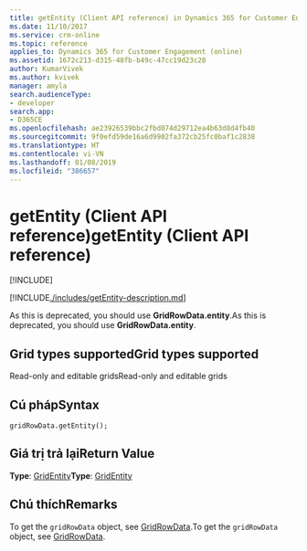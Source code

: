 ```yaml
---
title: getEntity (Client API reference) in Dynamics 365 for Customer Engagement| MicrosoftDocs
ms.date: 11/10/2017
ms.service: crm-online
ms.topic: reference
applies_to: Dynamics 365 for Customer Engagement (online)
ms.assetid: 1672c213-d315-48fb-b49c-47cc19d23c28
author: KumarVivek
ms.author: kvivek
manager: amyla
search.audienceType:
- developer
search.app:
- D365CE
ms.openlocfilehash: ae23926539bbc2fbd074d29712ea4b63d8d4fb40
ms.sourcegitcommit: 9f0efd59de16a6d9902fa372cb25fc0baf1c2838
ms.translationtype: HT
ms.contentlocale: vi-VN
ms.lasthandoff: 01/08/2019
ms.locfileid: "386657"
---
```

# <a name="getentity-client-api-reference"></a><span data-ttu-id="aaa83-102">getEntity (Client API reference)</span><span class="sxs-lookup"><span data-stu-id="aaa83-102">getEntity (Client API reference)</span></span>

[!INCLUDE[](../../../../../includes/cc_applies_to_update_9_0_0.md)]

[!INCLUDE[./includes/getEntity-description.md](./includes/getEntity-description.md)]

<span data-ttu-id="aaa83-103">As this is deprecated, you should use **GridRowData.entity**.</span><span class="sxs-lookup"><span data-stu-id="aaa83-103">As this is deprecated, you should use **GridRowData.entity**.</span></span>

## <a name="grid-types-supported"></a><span data-ttu-id="aaa83-104">Grid types supported</span><span class="sxs-lookup"><span data-stu-id="aaa83-104">Grid types supported</span></span>

<span data-ttu-id="aaa83-105">Read-only and editable grids</span><span class="sxs-lookup"><span data-stu-id="aaa83-105">Read-only and editable grids</span></span>

## <a name="syntax"></a><span data-ttu-id="aaa83-106">Cú pháp</span><span class="sxs-lookup"><span data-stu-id="aaa83-106">Syntax</span></span>

`gridRowData.getEntity();`

## <a name="return-value"></a><span data-ttu-id="aaa83-107">Giá trị trả lại</span><span class="sxs-lookup"><span data-stu-id="aaa83-107">Return Value</span></span>

<span data-ttu-id="aaa83-108">**Type**: [GridEntity](../gridentity.md)</span><span class="sxs-lookup"><span data-stu-id="aaa83-108">**Type**: [GridEntity](../gridentity.md)</span></span>

## <a name="remarks"></a><span data-ttu-id="aaa83-109">Chú thích</span><span class="sxs-lookup"><span data-stu-id="aaa83-109">Remarks</span></span>

<span data-ttu-id="aaa83-110">To get the `gridRowData` object, see [GridRowData](../gridrowdata.md).</span><span class="sxs-lookup"><span data-stu-id="aaa83-110">To get the `gridRowData` object, see [GridRowData](../gridrowdata.md).</span></span> 

